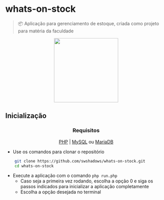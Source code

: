 # whats-on-stock

> 📦 Aplicação para gerenciamento de estoque, criada como projeto para matéria da faculdade

<div align="center">
    <img width=200 src="./app/favicon.ico">
</div>

## Inicialização

<div align=center>

### Requisitos

[PHP](https://php.net/) | [MySQL](https://www.mysql.com) ou [MariaDB](https://mariadb.org)

</div>

- Use os comandos para clonar o repositório

```bash
	git clone https://github.com/swshadows/whats-on-stock.git
	cd whats-on-stock
```

- Execute a aplicação com o comando `php run.php`
  - Caso seja a primeira vez rodando, escolha a opção 0 e siga os passos indicados para inicializar a aplicação completamente
  - Escolha a opção desejada no terminal
